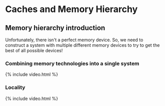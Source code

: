 # Caches and Memory Hierarchy

## Memory hierarchy introduction

Unfortunately, there isn't a perfect memory device.
So, we need to construct a system with multiple different memory devices to try to get the best of all possible devices!

### Combining memory technologies into a single system

{% include video.html %}

### Locality

{% include video.html %}
